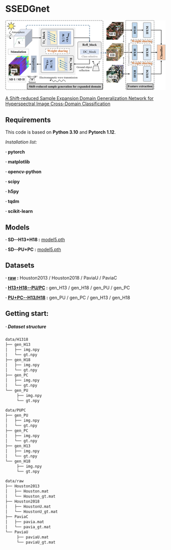 # SSEDGnet

![SSEDGnet](https://github.com/Cherrieqi/SSEDGnet/blob/main/Figures/SSEDGnet.png)


[A Shift-reduced Sample Expansion Domain Generalization Network for Hyperspectral Image Cross-Domain Classification](https://ieeexplore.ieee.org/document/11124263)



## Requirements

This code is based on **Python 3.10** and **Pytorch 1.12**.

*Installation list:*

**· pytorch**

**· matplotlib**

**· opencv-python**

**· scipy**

**· h5py**

**· tqdm**

**· scikit-learn**


## Models

**· SD--H13+H18 :** [model5.pth](https://pan.baidu.com/s/1T-JZScEGPR2415Rr5h70QQ?pwd=ifdr)

**· SD--PU+PC :** [model5.pth](https://pan.baidu.com/s/1Sn3kkk34ivW6AMkUi4U5yw?pwd=h8zw)


## Datasets

**· [raw](https://pan.baidu.com/s/1iDQoBf2sfl6WAXyOXC15FQ?pwd=9azr) :** Houston2013 / Houston2018 / PaviaU / PaviaC

**· [H13+H18--PU/PC](https://pan.baidu.com/s/1FRozdjaxXablec2JdclPUg?pwd=smy2) :** gen_H13 / gen_H18 / gen_PU / gen_PC

**· [PU+PC--H13/H18](https://pan.baidu.com/s/1g0pHClw-um-RRhWcdIDtrQ?pwd=npar) :** gen_PU / gen_PC / gen_H13 / gen_H18 



## Getting start:

##### · Dataset structure

```
data/H1318
├── gen_H13
│   ├── img.npy
│   └── gt.npy
├── gen_H18
│   ├── img.npy
│   └── gt.npy
├── gen_PC
│   ├── img.npy
│   └── gt.npy
└── gen_PU
     ├── img.npy
     └── gt.npy
```


```
data/PUPC
├── gen_PU
│   ├── img.npy
│   └── gt.npy
├── gen_PC
│   ├── img.npy
│   └── gt.npy
├── gen_H13
│   ├── img.npy
│   └── gt.npy
└── gen_H18
     ├── img.npy
     └── gt.npy
```


```     
data/raw
├── Houston2013
│   ├── Houston.mat
│   └── Houston_gt.mat
├── Houston2018
│   ├── HoustonU.mat
│   └── HoustonU_gt.mat
├── PaviaC
│   ├── pavia.mat
│   └── pavia_gt.mat
└── PaviaU
     ├── paviaU.mat
     └── paviaU_gt.mat
```

















